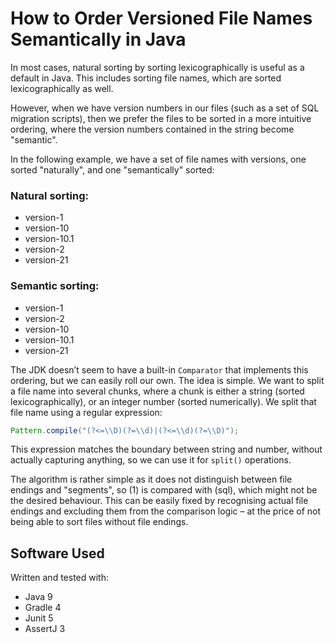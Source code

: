 # How to Order Versioned File Names Semantically in Java

In most cases, natural sorting by sorting lexicographically is useful as a default in Java. 
This includes sorting file names, which are sorted lexicographically as well.

However, when we have version numbers in our files (such as a set of SQL migration scripts), 
then we prefer the files to be sorted in a more intuitive ordering, where the version numbers 
contained in the string become "semantic". 

In the following example, we have a set of file names with versions, one sorted "naturally", and one 
"semantically" sorted:

### Natural sorting:

- version-1
- version-10
- version-10.1
- version-2
- version-21

### Semantic sorting:

- version-1
- version-2
- version-10
- version-10.1
- version-21

The JDK doesn’t seem to have a built-in `Comparator` that implements this ordering, but we can easily roll our own. 
The idea is simple. 
We want to split a file name into several chunks, where a chunk is either a string (sorted lexicographically), 
or an integer number (sorted numerically). We split that file name using a regular expression:

```java
Pattern.compile("(?<=\\D)(?=\\d)|(?<=\\d)(?=\\D)");
```

This expression matches the boundary between string and number, without actually capturing anything, 
so we can use it for `split()` operations.

The algorithm is rather simple as it does not distinguish between file endings and "segments", 
so (1) is compared with (sql), which might not be the desired behaviour. 
This can be easily fixed by recognising actual file endings and excluding them from the 
comparison logic – at the price of not being able to sort files without file endings.

## Software Used

Written and tested with:

- Java 9
- Gradle 4
- Junit 5
- AssertJ 3